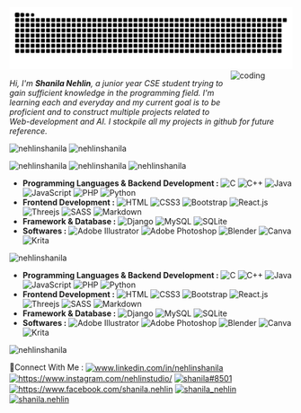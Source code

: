![snake gif](https://github.com/nehlinshanila/nehlinshanila/blob/output/github-contribution-grid-snake.svg)  
<img align="right" alt="coding" height= "70" width="110" src="https://thumbs.gfycat.com/BigGranularLamprey.webp">

_Hi, I'm ___Shanila Nehlin___, a junior year CSE student trying to gain sufficient knowledge in the programming field. I'm learning each and everyday and my current goal is to be proficient and to construct multiple projects related to Web-development and AI. I stockpile all my projects in github for future reference._ 




<p><img float="left" src="https://github-readme-stats-git-masterrstaa-rickstaa.vercel.app/api/top-langs/?username=nehlinshanila&langs_count=100&show_icons=true&theme=tokyonight&title_color=fea9f7&text_color=a8b7ff&bg_color=0D1117&hide_border=true&locale=en&layout=compact" alt="nehlinshanila" height="180em"/> <img float="left" src="https://github-readme-stats-git-masterrstaa-rickstaa.vercel.app/api?username=nehlinshanila&show_icons=true&theme=tokyonight&title_color=fea9f7&text_color=a8b7ff&bg_color=0D1117&hide_border=true&locale=en" alt="nehlinshanila" height="180em"/>



<p><img float="left" src="https://github-readme-stats-git-masterrstaa-rickstaa.vercel.app/api/top-langs/?username=nehlinshanila&langs_count=100&show_icons=true&theme=tokyonight&title_color=fea9f7&text_color=a8b7ff&bg_color=1a1b27&hide_border=true&locale=en&layout=compact" alt="nehlinshanila" height="113em"/> <img float="left" src="https://github-readme-streak-stats.herokuapp.com/?user=nehlinshanila&theme=tokyonight&hide_border=true" alt="nehlinshanila"  height="113em"/> <img float="left" src="https://github-readme-stats-git-masterrstaa-rickstaa.vercel.app/api?username=nehlinshanila&show_icons=true&theme=tokyonight&title_color=fea9f7&text_color=a8b7ff&bg_color=1a1b27&hide_border=true&locale=en" alt="nehlinshanila" height="113em"/>

- **Programming Languages & Backend Development :**
 ![C](https://img.shields.io/badge/C-151824.svg?style=flat-square&logo=c&logoColor=C39BD3)
 ![C++](https://img.shields.io/badge/C++-151824.svg?style=flat-square&logo=c%2B%2B&logoColor=C39BD3)
 ![Java](https://img.shields.io/badge/Java-151824.svg?style=flat-square&logo=java&logoColor=C39BD3) 
 ![JavaScript](https://img.shields.io/badge/JavaScript-151824?style=flat-square&logo=javascript&logoColor=C39BD3)
 ![PHP](https://img.shields.io/badge/PHP-151824?style=flat-square&logo=php&logoColor=C39BD3)
 ![Python](https://img.shields.io/badge/Python-151824?style=flat-square&logo=python&logoColor=C39BD3)
- **Frontend Development :**
 ![HTML](https://img.shields.io/badge/HTML5-151824?style=flat-square&logo=html5&logoColor=C39BD3)
 ![CSS3](https://img.shields.io/badge/CSS3-151824?style=flat-square&logo=css3&logoColor=C39BD3) 
 ![Bootstrap](https://img.shields.io/badge/Bootstrap-151824?style=flat-square&logo=bootstrap&logoColor=C39BD3)
 ![React.js](https://img.shields.io/badge/React.js-151824?style=flat-square&logo=react&logoColor=C39BD3)
 ![Threejs](https://img.shields.io/badge/Threejs-151824?style=flat-square&logo=three.js&logoColor=C39BD3)
 ![SASS](https://img.shields.io/badge/SASS-151824.svg?style=flat-square&logo=SASS&logoColor=C39BD3)
 ![Markdown](https://img.shields.io/badge/Markdown-151824?style=flat-square&logo=markdown&logoColor=C39BD3)
- **Framework & Database :**
 ![Django](https://img.shields.io/badge/Django-151824.svg?style=flat-square&logo=django&logoColor=C39BD3) 
 ![MySQL](https://img.shields.io/badge/MySQL-151824?style=flat-square&logo=mysql&logoColor=C39BD3)
 ![SQLite](https://img.shields.io/badge/SQLite-151824?style=flat-square&logo=sqlite&logoColor=C39BD3)
- **Softwares :**
 ![Adobe Illustrator](https://img.shields.io/badge/AdobeIllustrator-151824.svg?style=flat-square&logo=adobeillustrator&logoColor=C39BD3) 
 ![Adobe Photoshop](https://img.shields.io/badge/AdobePhotoshop-151824.svg?style=flat-square&logo=adobephotoshop&logoColor=C39BD3) 
 ![Blender](https://img.shields.io/badge/Blender-151824.svg?style=flat-square&logo=blender&logoColor=C39BD3) 
 ![Canva](https://img.shields.io/badge/Canva-151824.svg?style=flat-square&logo=Canva&logoColor=C39BD3) 
 ![Krita](https://img.shields.io/badge/Krita-151824?style=flat-square&logo=krita&logoColor=C39BD3) 
<img src="https://komarev.com/ghpvc/?username=nehlinshanila&label=Profile%20views&color=a36ca0&style=flat-square" alt="nehlinshanila"/>



- **Programming Languages & Backend Development :**
 ![C](https://img.shields.io/badge/C-%2300599C.svg?style=flat-square&logo=c&logoColor=white)
 ![C++](https://img.shields.io/badge/C++-%2300599C.svg?style=flat-square&logo=c%2B%2B&logoColor=white)
 ![Java](https://img.shields.io/badge/Java-%23ED8B00.svg?style=flat-square&logo=java&logoColor=white) 
 ![JavaScript](https://img.shields.io/badge/JavaScript-F7DF1E?style=flat-square&logo=javascript&logoColor=black)
 ![PHP](https://img.shields.io/badge/PHP-777BB4?style=flat-square&logo=php&logoColor=white)
 ![Python](https://img.shields.io/badge/Python-3776AB?style=flat-square&logo=python&logoColor=white)
- **Frontend Development :**
 ![HTML](https://img.shields.io/badge/HTML5-E34F26?style=flat-square&logo=html5&logoColor=white)
 ![CSS3](https://img.shields.io/badge/CSS3-1572B6?style=flat-square&logo=css3&logoColor=white) 
 ![Bootstrap](https://img.shields.io/badge/Bootstrap-563D7C?style=flat-square&logo=bootstrap&logoColor=white)
 ![React.js](https://img.shields.io/badge/React.js-0081CB?style=flat-square&logo=react&logoColor=61DAFB)
 ![Threejs](https://img.shields.io/badge/Threejs-black?style=flat-square&logo=three.js&logoColor=white)
 ![SASS](https://img.shields.io/badge/SASS-hotpink.svg?style=flat-square&logo=SASS&logoColor=white)
 ![Markdown](https://img.shields.io/badge/Markdown-000000?style=flat-square&logo=markdown&logoColor=white)
- **Framework & Database :**
 ![Django](https://img.shields.io/badge/Django-%23092E20.svg?style=flat-square&logo=django&logoColor=white) 
 ![MySQL](https://img.shields.io/badge/MySQL-005C84?style=flat-square&logo=mysql&logoColor=white)
 ![SQLite](https://img.shields.io/badge/SQLite-fa7970?style=flat-square&logo=sqlite&logoColor=white)
- **Softwares :**
 ![Adobe Illustrator](https://img.shields.io/badge/AdobeIllustrator-%23FF9A00.svg?style=flat-square&logo=adobeillustrator&logoColor=white) 
 ![Adobe Photoshop](https://img.shields.io/badge/AdobePhotoshop-%2331A8FF.svg?style=flat-square&logo=adobephotoshop&logoColor=white) 
 ![Blender](https://img.shields.io/badge/Blender-%23F5792A.svg?style=flat-square&logo=blender&logoColor=white) 
 ![Canva](https://img.shields.io/badge/Canva-%2300C4CC.svg?style=flat-square&logo=Canva&logoColor=white) 
 ![Krita](https://img.shields.io/badge/Krita-203759?style=flat-square&logo=krita&logoColor=EEF37B) 
<img src="https://komarev.com/ghpvc/?username=nehlinshanila&label=Profile%20views&color=a36ca0&style=flat-square" alt="nehlinshanila"/>

🧷Connect With Me : 
<a href="https://linkedin.com/in/nehlinshanila" target="blank"><img align="center" src="https://raw.githubusercontent.com/rahuldkjain/github-profile-readme-generator/master/src/images/icons/Social/linked-in-alt.svg" alt="www.linkedin.com/in/nehlinshanila" height="23em" /></a>
<a href="https://www.instagram.com/nehlinstudio/" target="blank"><img align="center" src="https://raw.githubusercontent.com/rahuldkjain/github-profile-readme-generator/master/src/images/icons/Social/instagram.svg" alt="https://www.instagram.com/nehlinstudio/" height="23em" /></a>
<a href="https://discord.gg/shanila#8501" target="blank"><img align="center" src="https://raw.githubusercontent.com/rahuldkjain/github-profile-readme-generator/master/src/images/icons/Social/discord.svg" alt="shanila#8501" height="23em" /></a>
<a href="https://www.facebook.com/shanila.nehlin" target="blank"><img align="center" src="https://raw.githubusercontent.com/rahuldkjain/github-profile-readme-generator/master/src/images/icons/Social/facebook.svg" alt="https://www.facebook.com/shanila.nehlin" height="23em" /></a>
<a href="https://www.hackerrank.com/shanila_nehlin" target="blank"><img align="center" src="https://raw.githubusercontent.com/rahuldkjain/github-profile-readme-generator/master/src/images/icons/Social/hackerrank.svg" alt="shanila_nehlin" height="23em"  /></a>
<a href="https://codeforces.com/profile/shanila.nehlin" target="blank"><img align="center" src="https://raw.githubusercontent.com/rahuldkjain/github-profile-readme-generator/master/src/images/icons/Social/codeforces.svg" alt="shanila.nehlin" height="23em" /></a>
</p>
